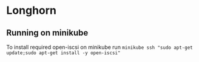 # Longhorn

## Running on minikube

To install required open-iscsi on minikube run `minikube ssh "sudo apt-get update;sudo apt-get install -y open-iscsi"`
